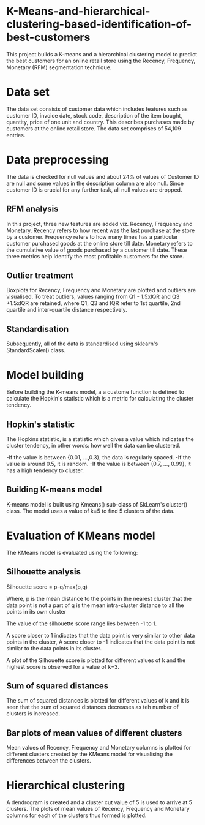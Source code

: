 # K-Means-and-hierarchical-clustering-based-identification-of-best-customers
This project builds a K-means and a hierarchical clustering model to predict the best customers for an online retail store using the Recency, Frequency, Monetary (RFM) segmentation technique.

# Data set
The data set consists of customer data which includes features such as customer ID, invoice date, stock code, description of the item bought, quantity, price of one unit and country. This describes purchases made by customers at the online retail store. The data set comprises of 54,109 entries.

# Data preprocessing
The data is checked for null values and about 24% of values of Customer ID are null and some values in the description column are also null. Since customer ID is crucial for any further task, all null values are dropped.

## RFM analysis
In this project, three new features are added viz. Recency, Frequency and Monetary. Recency refers to how recent was the last purchase at the store by a customer. Frequency refers to how many times has a particular customer purchased goods at the online store till date. Monetary refers to the cumulative value of goods purchased by a customer till date. These three metrics help identify the most profitable customers for the store. 

## Outlier treatment
Boxplots for Recency, Frequency and Monetary are plotted and outliers are visualised. To treat outliers, values ranging from Q1 - 1.5xIQR and Q3 +1.5xIQR are retained, where Q1, Q3 and IQR refer to 1st quartile, 2nd quartile and inter-quartile distance respectively.

## Standardisation
Subsequently, all of the data is standardised using sklearn's StandardScaler() class.

# Model building
Before building the K-means model, a a custome function is defined to calculate the Hopkin's statistic which is a metric for calculating the cluster tendency.

## Hopkin's statistic
The Hopkins statistic, is a statistic which gives a value which indicates the cluster tendency, in other words: how well the data can be clustered.

-If the value is between {0.01, ...,0.3}, the data is regularly spaced.
-If the value is around 0.5, it is random.
-If the value is between {0.7, ..., 0.99}, it has a high tendency to cluster.

## Building K-means model
K-means model is built using Kmeans() sub-class of SkLearn's cluster() class. The model uses a value of k=5 to find 5 clusters of the data.

# Evaluation of KMeans model
The KMeans model is evaluated using the following:

## Silhouette analysis
Silhouette score = p-q/max(p,q)

Where,
p is the mean distance to the points in the nearest cluster that the data point is not a part of
q is the mean intra-cluster distance to all the points in its own cluster

The value of the silhouette score range lies between -1 to 1.

A score closer to 1 indicates that the data point is very similar to other data points in the cluster,
A score closer to -1 indicates that the data point is not similar to the data points in its cluster.

A plot of the Silhouette score is plotted for different values of k and the highest score is observed for a value of k=3.

## Sum of squared distances
The sum of squared distances is plotted for different values of k and it is seen that the sum of squared distances decreases as teh number of clusters is increased.

## Bar plots of mean values of different clusters
Mean values of Recency, Frequency and Monetary columns is plotted for different clusters created by the KMeans model for visualising the differences between the clusters.

# Hierarchical clustering
A dendrogram is created and a cluster cut value of 5 is used to arrive at 5 clusters. The plots of mean values of Recency, Frequency and Monetary columns for each of the clusters thus formed is plotted.
